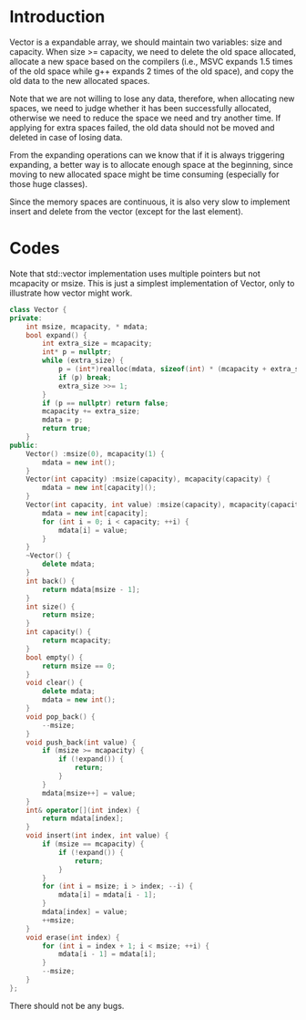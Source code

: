 # Introduction

Vector is a expandable array, we should maintain two variables: size and capacity. When size >= capacity, we need to delete the old space allocated, allocate a new space based on the compilers (i.e., MSVC expands 1.5 times of the old space while g++ expands 2 times of the old space), and copy the old data to the new allocated spaces.



Note that we are not willing to lose any data, therefore, when allocating new spaces, we need to judge whether it has been successfully allocated, otherwise we need to reduce the space we need and try another time. If applying for extra spaces failed, the old data should not be moved and deleted in case of losing data.



From the expanding operations can we know that if it is always triggering expanding, a better way is to allocate enough space at the beginning, since moving to new allocated space might be time consuming (especially for those huge classes).



Since the memory spaces are continuous, it is also very slow to implement insert and delete from the vector (except for the last element).



# Codes

Note that std::vector implementation uses multiple pointers but not mcapacity or msize. This is just a simplest implementation of Vector, only to illustrate how vector might work.



~~~C++
class Vector {
private:
	int msize, mcapacity, * mdata;
	bool expand() {
		int extra_size = mcapacity;
		int* p = nullptr;
		while (extra_size) {
			p = (int*)realloc(mdata, sizeof(int) * (mcapacity + extra_size));
			if (p) break;
			extra_size >>= 1;
		}
		if (p == nullptr) return false;
		mcapacity += extra_size;
		mdata = p;
		return true;
	}
public:
	Vector() :msize(0), mcapacity(1) {
		mdata = new int();
	}
	Vector(int capacity) :msize(capacity), mcapacity(capacity) {
		mdata = new int[capacity]();
	}
	Vector(int capacity, int value) :msize(capacity), mcapacity(capacity) {
		mdata = new int[capacity];
		for (int i = 0; i < capacity; ++i) {
			mdata[i] = value;
		}
	}
	~Vector() {
		delete mdata;
	}
	int back() {
		return mdata[msize - 1];
	}
	int size() {
		return msize;
	}
	int capacity() {
		return mcapacity;
	}
	bool empty() {
		return msize == 0;
	}
	void clear() {
		delete mdata;
		mdata = new int();
	}
	void pop_back() {
		--msize;
	}
	void push_back(int value) {
		if (msize >= mcapacity) {
			if (!expand()) {
				return;
			}
		}
		mdata[msize++] = value;
	}
	int& operator[](int index) {
		return mdata[index];
	}
	void insert(int index, int value) {
		if (msize == mcapacity) {
			if (!expand()) {
				return;
			}
		}
		for (int i = msize; i > index; --i) {
			mdata[i] = mdata[i - 1];
		}
		mdata[index] = value;
		++msize;
	}
	void erase(int index) {
		for (int i = index + 1; i < msize; ++i) {
			mdata[i - 1] = mdata[i];
		}
		--msize;
	}
};
~~~

There should not be any bugs.